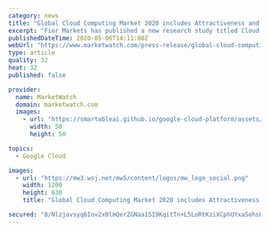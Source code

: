 ```yaml
---
category: news
title: "Global Cloud Computing Market 2020 includes Attractiveness and Raw Material Analysis and Competitor Position Grid Analysis to 2025"
excerpt: "Fior Markets has published a new research study titled Cloud Computing Market by Service (IaaS, PaaS, SaaS), Deployment, Organization Size, Vertical (BFSI, IT and Telecommunications, Government, Others),"
publishedDateTime: 2020-05-06T14:11:00Z
webUrl: "https://www.marketwatch.com/press-release/global-cloud-computing-market-2020-includes-attractiveness-and-raw-material-analysis-and-competitor-position-grid-analysis-to-2025-2020-05-06"
type: article
quality: 32
heat: 32
published: false

provider:
  name: MarketWatch
  domain: marketwatch.com
  images:
    - url: "https://smartableai.github.io/google-cloud-platform/assets/images/organizations/marketwatch.com-50x50.jpg"
      width: 50
      height: 50

topics:
  - Google Cloud

images:
  - url: "https://mw3.wsj.net/mw5/content/logos/mw_logo_social.png"
    width: 1200
    height: 630
    title: "Global Cloud Computing Market 2020 includes Attractiveness and Raw Material Analysis and Competitor Position Grid Analysis to 2025"

secured: "8/Nlzjavsyq6Iov2x0lmQerZGNaa1SI9KqitTn+L5LoRtKziXCphUYxaSohsUKdhm3Cgu4YX2P+S/21R4hw0CudN0lfUHw0Sgcfs+6MbmsH4stJfTJ3MhkavOyMoh6/Se1cabMvNG6yq5R6EULZuipF+pwwMXB0EMMRoWJzRAZiZSARE/UCdYp7Nz0WWx9PV3zv5bCizxFOPCs/FukCnpr4rkCXJZiMeFq3iiB67KdEMeOiwoZ0h3t35JJAKu7usGR4Cn+Cf98v18e6K2geabHSb6lNVT+hh8Dznd+SohYDuB96bKGLWd+jKrhvu/Pxp;iysNmD02ZVZSDypVvqIPwA=="
---
```


